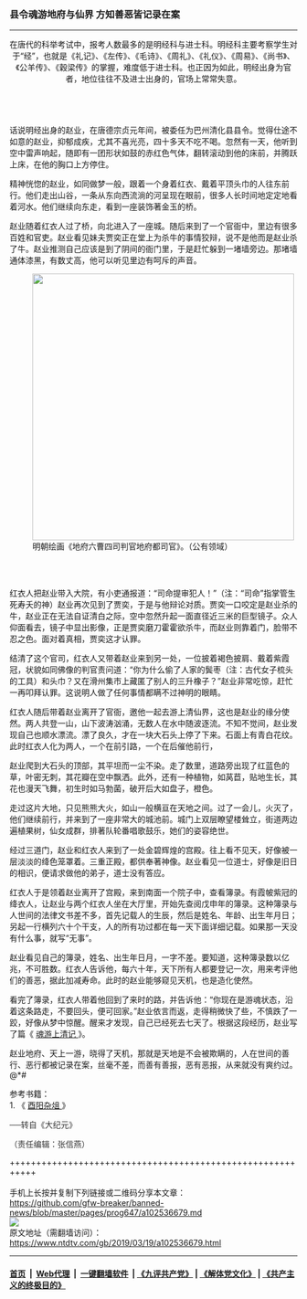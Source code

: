 ### 县令魂游地府与仙界 方知善恶皆记录在案
------------------------

<div class="post_content" itemprop="articleBody">
 <div class="column">
  <div class="arttop mbottom20">
  </div>
  <header role="heading">
   <div class="mbottom10 large-12 medium-12 small-12 columns">
    在唐代的科举考试中，报考人数最多的是明经科与进士科。明经科主要考察学生对于“经”，也就是《礼记》、《左传》、《毛诗》、《周礼》、《礼仪》、《周易》、《尚书》、《公羊传》、《穀梁传》的掌握，难度低于进士科。也正因为如此，明经出身为官者，地位往往不及进士出身的，官场上常常失意。
   </div>
  </header>
 </div>
 <p>
  话说明经出身的赵业，在唐德宗贞元年间，被委任为巴州清化县县令。觉得仕途不如意的赵业，抑郁成疾，尤其不喜光亮，四十多天不吃不喝。忽然有一天，他听到空中雷声响起，随即有一团形状如鼓的赤红色气体，翻转滚动到他的床前，并腾跃上床，在他的胸口上方停住。
 </p>
 <p>
  精神恍惚的赵业，如同做梦一般，跟着一个身着红衣、戴着平顶头巾的人往东前行。他们走出山谷，一条从东向西流淌的河呈现在眼前，很多人长时间地定定地看着河水。他们继续向东走，看到一座装饰著金玉的桥。
 </p>
 <p>
  赵业随着红衣人过了桥，向北进入了一座城。随后来到了一个官衙中，里边有很多百姓和官吏。赵业看见妹夫贾奕正在堂上为杀牛的事情狡辩，说不是他而是赵业杀了牛。赵业推测自己应该是到了阴间的衙门里，于是赶忙躲到一堵墙旁边。那堵墙通体漆黑，有数丈高，他可以听见里边有呵斥的声音。
 </p>
 <figure class="wp-caption aligncenter" id="attachment_10408546" style="width: 458px;">
  <a href="http://i.epochtimes.com/assets/uploads/2018/05/c9316bc101a3864fa99e8a1de870f534-e1539329919118.jpg">
   <img alt="" class="wp-image-10408546 " height="467" src="http://i.epochtimes.com/assets/uploads/2018/05/c9316bc101a3864fa99e8a1de870f534-e1539329919118.jpg" width="458"/>
  </a>
  <br/><figcaption class="wp-caption-text">
   明朝绘画《地府六曹四司判官地府都司官》。（公有领域）
  </figcaption><br/>
 </figure><br/>
 <p>
  红衣人把赵业带入大院，有小吏通报道：“司命提审犯人！”（注：“司命”指掌管生死寿夭的神）赵业再次见到了贾奕，于是与他辩论对质。贾奕一口咬定是赵业杀的牛，赵业正在无法自证清白之际，空中忽然升起一面直径近三米的巨型镜子。众人仰面看去，镜子中显出影像，正是贾奕磨刀霍霍欲杀牛，而赵业则靠着门，脸带不忍之色。面对着真相，贾奕这才认罪。
 </p>
 <p>
  结清了这个官司，红衣人又带着赵业来到另一处，一位披着褐色披肩、戴着紫霞冠，状貌如同佛像的判官责问道：“你为什么偷了人家的鬓枣（注：古代女子梳头的工具）和头巾？又在滑州集市上藏匿了别人的三升橡子？”赵业非常吃惊，赶忙一再叩拜认罪。这说明人做了任何事情都瞒不过神明的眼睛。
 </p>
 <p>
  红衣人随后带着赵业离开了官衙，邀他一起去游上清仙界，这也是赵业的缘分使然。两人共登一山，山下波涛汹涌，无数人在水中随波逐流。不知不觉间，赵业发现自己也顺水漂流。漂了良久，才在一块大石头上停了下来。石面上有青白花纹。此时红衣人化为两人，一个在前引路，一个在后催他前行，
 </p>
 <p>
  赵业爬到大石头的顶部，其平坦而一尘不染。走了数里，道路旁出现了红蓝色的草，叶密无刺，其花瓣在空中飘洒。此外，还有一种植物，如莴苣，贴地生长，其花也漫天飞舞，初生时如马勃菌，破开后大如盘子，橙色。
 </p>
 <p>
  走过这片大地，只见熊熊大火，如山一般横亘在天地之间。过了一会儿，火灭了，他们继续前行，并来到了一座非常大的城池前。城门上双层瞭望楼耸立，街道两边遍植果树，仙女成群，排著队轮番唱歌鼓乐，她们的姿容绝世。
 </p>
 <p>
  经过三道门，赵业和红衣人来到了一处金碧辉煌的宫殿。往上看不见天，好像被一层淡淡的绛色笼罩着。三重正殿，都供奉著神像。赵业看见一位道士，好像是旧日的相识，便请求做他的弟子，道士没有答应。
 </p>
 <p>
  红衣人于是领着赵业离开了宫殿，来到南面一个院子中，查看簿录。有霞帔紫冠的绛衣人，让赵业与两个红衣人坐在大厅里，开始先查阅戊申年的簿录。这种簿录与人世间的法律文书差不多，首先记载人的生辰，然后是姓名、年龄、出生年月日；另起一行横列六十个干支，人的所有功过都在每一天下面详细记载。如果那一天没有什么事，就写“无事”。
 </p>
 <p>
  赵业看见自己的簿录，姓名、出生年日月，一字不差。要知道，这种簿录数以亿兆，不可胜数。红衣人告诉他，每六十年，天下所有人都要登记一次，用来考评他们的善恶，据此加减寿命。此时的赵业能够窥见天机，也是造化使然。
 </p>
 <p>
  看完了簿录，红衣人带着他回到了来时的路，并告诉他：“你现在是游魂状态，沿着这条路走，不要回头，便可回家。”赵业依言而返，走得稍微快了些，不慎跌了一跤，好像从梦中惊醒。醒来才发现，自己已经死去七天了。根据这段经历，赵业写了篇《
  <a href="https://www.ntdtv.com/gb/魂游上清记.htm">
   魂游上清记
  </a>
  》。
 </p>
 <p>
  赵业地府、天上一游，晓得了天机，那就是天地是不会被欺瞒的，人在世间的善行、恶行都被记录在案，丝毫不差，而善有善报，恶有恶报，从来就没有爽约过。@*#
 </p>
 <p>
  参考书籍：
  <br/>
  1. 《
  <a href="https://www.ntdtv.com/gb/酉阳杂俎.htm">
   酉阳杂俎
  </a>
  》
 </p>
 <p>
  <span style="color: #343434; font-family: helvetica neue, helvetica, arial, sans-serif;">
   ──转自《大纪元》
  </span>
 </p>
 <p>
  <span style="color: #343434; font-family: helvetica neue, helvetica, arial, sans-serif;">
   （责任编辑：张信燕）
  </span>
 </p>
 <div class="single_ad">
 </div>
</div>

+++++++++++++++++++++++++++++++++++++++++++++++++++++++++++<br/><br/>
手机上长按并复制下列链接或二维码分享本文章：<br/>
https://github.com/gfw-breaker/banned-news/blob/master/pages/prog647/a102536679.md <br/>
<a href='https://github.com/gfw-breaker/banned-news/blob/master/pages/prog647/a102536679.md'><img src='https://github.com/gfw-breaker/banned-news/blob/master/pages/prog647/a102536679.md.png'/></a> <br/>
原文地址（需翻墙访问）：https://www.ntdtv.com/gb/2019/03/19/a102536679.html


------------------------
#### [首页](https://github.com/gfw-breaker/banned-news/blob/master/README.md) &nbsp;|&nbsp; [Web代理](https://github.com/labour-camp/helloworld) &nbsp;|&nbsp; [一键翻墙软件](https://github.com/gfw-breaker/nogfw/blob/master/README.md) &nbsp;| [《九评共产党》](https://github.com/gfw-breaker/9ping.md/blob/master/README.md#九评之一评共产党是什么) | [《解体党文化》](https://github.com/gfw-breaker/jtdwh.md/blob/master/README.md) | [《共产主义的终极目的》](https://github.com/gfw-breaker/gczydzjmd.md/blob/master/README.md)

